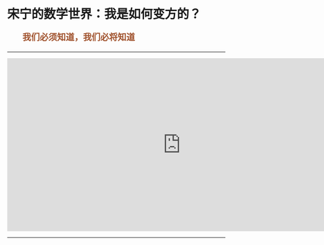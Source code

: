 # 宋宁的数学世界：我是如何变方的？

<p style="color:sienna;font-family:KaiTi;margin-left:35px;font-weight:bold;font-size:20px";>
    我们必须知道，我们必将知道
</p>

---
<center>
<iframe scrolling="no" title="我是如何变方的？" src="https://www.geogebra.org/material/iframe/id/fem4fktp/width/800/height/400/border/888888/sfsb/true/smb/false/stb/false/stbh/false/ai/false/asb/false/sri/false/rc/false/ld/false/sdz/false/ctl/false" width="800px" height="400px" style="border:0px;"> </iframe>
</center>

---
